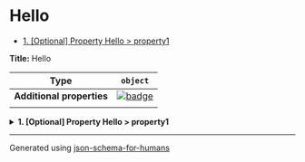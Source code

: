# Hello

- [1. [Optional] Property Hello > property1](#property1)

**Title:** Hello

| Type                      | `object`                                                                                                            |
| ------------------------- | ------------------------------------------------------------------------------------------------------------------- |
| **Additional properties** | [![badge](https://img.shields.io/badge/Any+type-allowed-green)](# "Additional Properties of any type are allowed.") |
|                           |                                                                                                                     |

<details>
<summary><strong> <a name="property1"></a>1. [Optional] Property Hello > property1</strong>  

</summary>
<blockquote>

| Type | `string` |
| ---- | -------- |
|      |          |

**Description:** Line1
Line2

</blockquote>
</details>

----------------------------------------------------------------------------------------------------------------------------
Generated using [json-schema-for-humans](https://github.com/coveooss/json-schema-for-humans)